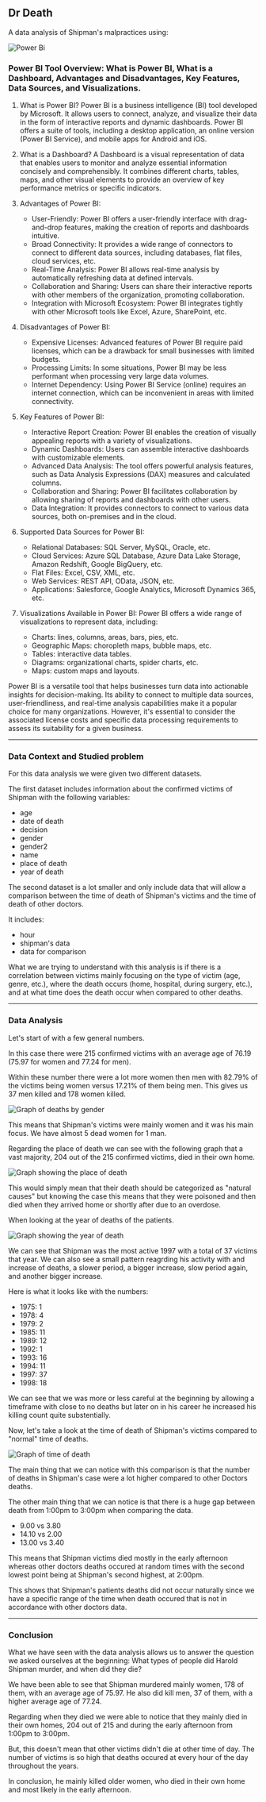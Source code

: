 ## Dr Death

A data analysis of Shipman's malpractices using:

![Power Bi](https://img.shields.io/badge/power_bi-F2C811?style=for-the-badge&logo=powerbi&logoColor=black)

### Power BI Tool Overview: What is Power BI, What is a Dashboard, Advantages and Disadvantages, Key Features, Data Sources, and Visualizations.

1.  What is Power BI? Power BI is a business intelligence (BI) tool developed by Microsoft. It allows users to connect, analyze, and visualize their data in the form of interactive reports and dynamic dashboards. Power BI offers a suite of tools, including a desktop application, an online version (Power BI Service), and mobile apps for Android and iOS.
    
2.  What is a Dashboard? A Dashboard is a visual representation of data that enables users to monitor and analyze essential information concisely and comprehensibly. It combines different charts, tables, maps, and other visual elements to provide an overview of key performance metrics or specific indicators.
    
3.  Advantages of Power BI:
    
    -   User-Friendly: Power BI offers a user-friendly interface with drag-and-drop features, making the creation of reports and dashboards intuitive.
    -   Broad Connectivity: It provides a wide range of connectors to connect to different data sources, including databases, flat files, cloud services, etc.
    -   Real-Time Analysis: Power BI allows real-time analysis by automatically refreshing data at defined intervals.
    -   Collaboration and Sharing: Users can share their interactive reports with other members of the organization, promoting collaboration.
    -   Integration with Microsoft Ecosystem: Power BI integrates tightly with other Microsoft tools like Excel, Azure, SharePoint, etc.
4.  Disadvantages of Power BI:
    
    -   Expensive Licenses: Advanced features of Power BI require paid licenses, which can be a drawback for small businesses with limited budgets.
    -   Processing Limits: In some situations, Power BI may be less performant when processing very large data volumes.
    -   Internet Dependency: Using Power BI Service (online) requires an internet connection, which can be inconvenient in areas with limited connectivity.
5.  Key Features of Power BI:
    
    -   Interactive Report Creation: Power BI enables the creation of visually appealing reports with a variety of visualizations.
    -   Dynamic Dashboards: Users can assemble interactive dashboards with customizable elements.
    -   Advanced Data Analysis: The tool offers powerful analysis features, such as Data Analysis Expressions (DAX) measures and calculated columns.
    -   Collaboration and Sharing: Power BI facilitates collaboration by allowing sharing of reports and dashboards with other users.
    -   Data Integration: It provides connectors to connect to various data sources, both on-premises and in the cloud.
6.  Supported Data Sources for Power BI:
    
    -   Relational Databases: SQL Server, MySQL, Oracle, etc.
    -   Cloud Services: Azure SQL Database, Azure Data Lake Storage, Amazon Redshift, Google BigQuery, etc.
    -   Flat Files: Excel, CSV, XML, etc.
    -   Web Services: REST API, OData, JSON, etc.
    -   Applications: Salesforce, Google Analytics, Microsoft Dynamics 365, etc.
7.  Visualizations Available in Power BI: Power BI offers a wide range of visualizations to represent data, including:
    
    -   Charts: lines, columns, areas, bars, pies, etc.
    -   Geographic Maps: choropleth maps, bubble maps, etc.
    -   Tables: interactive data tables.
    -   Diagrams: organizational charts, spider charts, etc.
    -   Maps: custom maps and layouts.

Power BI is a versatile tool that helps businesses turn data into actionable insights for decision-making. Its ability to connect to multiple data sources, user-friendliness, and real-time analysis capabilities make it a popular choice for many organizations. However, it's essential to consider the associated license costs and specific data processing requirements to assess its suitability for a given business.

---

### Data Context and Studied problem

For this data analysis we were given two different datasets. 

The first dataset includes information about the confirmed victims of Shipman with the following variables: 
* age
* date of death
* decision
* gender
* gender2
* name
* place of death
* year of death

The second dataset is a lot smaller and only include data that will allow a comparison between the time of death of Shipman's victims and the time of death of other doctors. 

It includes:
* hour
* shipman's data
* data for comparison

What we are trying to understand with this analysis is if there is a correlation between victims mainly focusing on the type of victim (age, genre, etc.), where the death occurs (home, hospital, during surgery, etc.), and at what time does the death occur when compared to other deaths. 

---
### Data Analysis

Let's start of with a few general numbers. 

In this case there were 215 confirmed victims with an average age of 76.19 (75.97 for women and 77.24 for men).


Within these number there were a lot more women then men with 82.79% of the victims being women versus 17.21% of them being men. This gives us 37 men killed and 178 women killed.

![Graph of deaths by gender](images/percentage_of_deaths_by_gender.png "Deaths by Gender")

This means that Shipman's victims were mainly women and it was his main focus. We have almost 5 dead women for 1 man. 

Regarding the place of death we can see with the following graph that a vast majority, 204 out of the 215 confirmed victims, died in their own home. 

![Graph showing the place of death](images/number_of_deaths_by_place_of_death.png "Place of Death")

This would simply mean that their death should be categorized as "natural causes" but knowing the case this means that they were poisoned and then died when they arrived home or shortly after due to an overdose. 

When looking at the year of deaths of the patients. 

![Graph showing the year of death](images/number_of_deaths_by_year_of_death.png "Year of Death")

We can see that Shipman was the most active 1997 with a total of 37 victims that year. We can also see a small pattern reagrding his activity with and increase of deaths, a slower period, a bigger increase, slow period again, and another bigger increase. 

Here is what it looks like with the numbers:
* 1975: 1
* 1978: 4
* 1979: 2
* 1985: 11
* 1989: 12
* 1992: 1
* 1993: 16
* 1994: 11
* 1997: 37
* 1998: 18

We can see that we was more or less careful at the beginning by allowing a timeframe with close to no deaths but later on in his career he increased his killing count quite substentially. 

Now, let's take a look at the time of death of Shipman's victims compared to "normal" time of deaths. 

![Graph of time of death](images/other_doctors_patients_and_shipman_patients_by_hour_of_death.png "Time of Death")

The main thing that we can notice with this comparison is that the number of deaths in Shipman's case were a lot higher compared to other Doctors deaths. 

The other main thing that we can notice is that there is a huge gap between death from 1:00pm to 3:00pm when comparing the data. 

* 9.00 vs 3.80
* 14.10 vs 2.00
* 13.00 vs 3.40

This means that Shipman victims died mostly in the early afternoon whereas other doctors deaths occured at random times with the second lowest point being at Shipman's second highest, at 2:00pm. 

This shows that Shipman's patients deaths did not occur naturally since we have a specific range of the time when death occured that is not in accordance with other doctors data.

---
### Conclusion

What we have seen with the data analysis allows us to answer the question we asked ourselves at the beginning: What types of people did Harold Shipman murder, and when did they die?

We have been able to see that Shipman murdered mainly women, 178 of them, with an average age of 75.97. He also did kill men, 37 of them, with a higher average age of 77.24.

Regarding when they died we were able to notice that they mainly died in their own homes, 204 out of 215 and during the early afternoon from 1:00pm to 3:00pm. 

But, this doesn't mean that other victims didn't die at other time of day. The number of victims is so high that deaths occured at every hour of the day throughout the years.

In conclusion, he mainly killed older women, who died in their own home and most likely in the early afternoon. 
